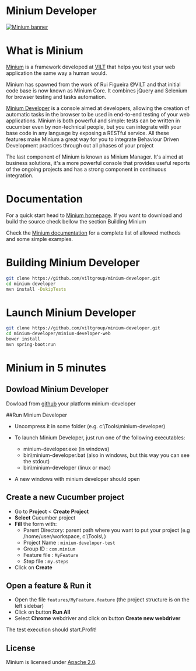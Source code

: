 Minium Developer
================

[![Minium banner](http://minium.vilt.io/images/minium_logo.png)](http://minium.vilt.io/)

What is Minium
=============

[Minium](https://github.com/viltgroup/minium/) is a framework developed at [VILT](http://vilt-group.com) that helps you test your web application the same way a human would.

Minium has spawned from the work of Rui Figueira @VILT and that initial code base is now known as Minium Core. It combines jQuery and Selenium for browser testing and tasks automation.

[Minium Developer](https://github.com/viltgroup/minium-developer/) is a console aimed at developers, allowing the creation of automatic tasks in the browser to be used in end-to-end testing of your web applications.
Minium is both powerful and simple: tests can be written in cucumber even by non-technical people, but you can integrate with your base code in any language by exposing a RESTful service.
All these features make Minium a great way for you to integrate Behaviour Driven Development practices through out all phases of your project

The last component of Minium is known as Minium Manager. It's aimed at business solutions, it's a more powerful console that provides useful reports of the ongoing projects and has a strong component in continuous integration.

Documentation
=============

For a quick start head to [Minium homepage](http://minium.vilt.io/#start). If you want to download and build the source check bellow the section Building Minium

Check the [Minium documentation](http://minium.vilt.io/docs/) for a complete list of allowed methods and some simple examples.


Building Minium Developer
============

```bash
git clone https://github.com/viltgroup/minium-developer.git
cd minium-developer
mvn install -DskipTests
```

Launch Minium Developer
============
```bash
git clone https://github.com/viltgroup/minium-developer.git
cd minium-developer/minium-developer-web
bower install
mvn spring-boot:run
```

Minium in 5 minutes
============
## Dowload Minium Developer

Dowload from [github](https://github.com/viltgroup/minium-developer/releases) your platform minium-developer

##Run Minium Developer

* Uncompress it in some folder (e.g. c:\Tools\minium-developer)

* To launch Minium Developer, just run one of the following executables:
  * minium-developer.exe (in windows)
  * bin\minium-developer.bat (also in windows, but this way you can see the stdout)
  * bin\minium-developer (linux or mac)

* A new windows with minium developer should open

## Create a new **Cucumber project**

* Go to **Project** < **Create Project**
* **Select** Cucumber project
* **Fill** the form with:
    * Parent Directory:  parent path where you want to put your project (e.g /home/user/workspace, c:\Tools\ )
    * Project Name :  `minium-developer-test`
    * Group ID :  `com.minium`
    * Feature file :  `MyFeature`
    * Step file : `my.steps`
* Click on **Create**

## Open a feature & Run it
* Open the file `features/MyFeature.feature` (the project structure is on the left sidebar)
* Click on button **Run All**
* Select **Chrome** webdriver and click on button **Create new webdriver**

The test execution should start.Profit!


License
-------

Minium is licensed under [Apache 2.0](http://www.apache.org/licenses/LICENSE-2.0.html).
